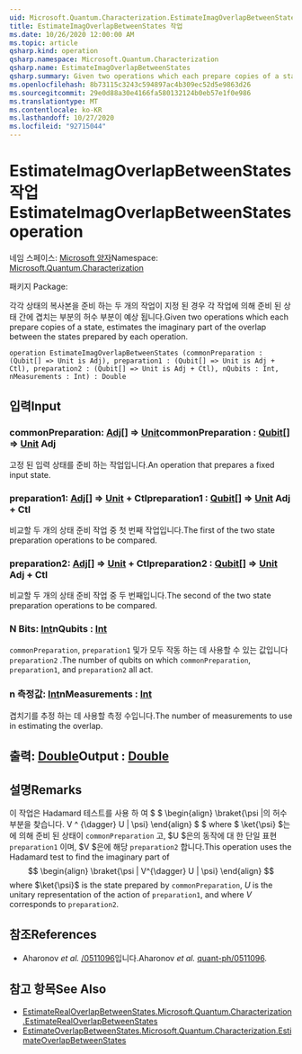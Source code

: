 ```yaml
---
uid: Microsoft.Quantum.Characterization.EstimateImagOverlapBetweenStates
title: EstimateImagOverlapBetweenStates 작업
ms.date: 10/26/2020 12:00:00 AM
ms.topic: article
qsharp.kind: operation
qsharp.namespace: Microsoft.Quantum.Characterization
qsharp.name: EstimateImagOverlapBetweenStates
qsharp.summary: Given two operations which each prepare copies of a state, estimates the imaginary part of the overlap between the states prepared by each operation.
ms.openlocfilehash: 8b73115c3243c594897ac4b309ec52d5e9863d26
ms.sourcegitcommit: 29e0d88a30e4166fa580132124b0eb57e1f0e986
ms.translationtype: MT
ms.contentlocale: ko-KR
ms.lasthandoff: 10/27/2020
ms.locfileid: "92715044"
---
```

# <a name="estimateimagoverlapbetweenstates-operation"></a><span data-ttu-id="0f1d2-102">EstimateImagOverlapBetweenStates 작업</span><span class="sxs-lookup"><span data-stu-id="0f1d2-102">EstimateImagOverlapBetweenStates operation</span></span>

<span data-ttu-id="0f1d2-103">네임 스페이스: [Microsoft 양자](xref:Microsoft.Quantum.Characterization)</span><span class="sxs-lookup"><span data-stu-id="0f1d2-103">Namespace: [Microsoft.Quantum.Characterization](xref:Microsoft.Quantum.Characterization)</span></span>

<span data-ttu-id="0f1d2-104">패키지 [](https://nuget.org/packages/)</span><span class="sxs-lookup"><span data-stu-id="0f1d2-104">Package: [](https://nuget.org/packages/)</span></span>


<span data-ttu-id="0f1d2-105">각각 상태의 복사본을 준비 하는 두 개의 작업이 지정 된 경우 각 작업에 의해 준비 된 상태 간에 겹치는 부분의 허수 부분이 예상 됩니다.</span><span class="sxs-lookup"><span data-stu-id="0f1d2-105">Given two operations which each prepare copies of a state, estimates the imaginary part of the overlap between the states prepared by each operation.</span></span>

```qsharp
operation EstimateImagOverlapBetweenStates (commonPreparation : (Qubit[] => Unit is Adj), preparation1 : (Qubit[] => Unit is Adj + Ctl), preparation2 : (Qubit[] => Unit is Adj + Ctl), nQubits : Int, nMeasurements : Int) : Double
```


## <a name="input"></a><span data-ttu-id="0f1d2-106">입력</span><span class="sxs-lookup"><span data-stu-id="0f1d2-106">Input</span></span>

### <a name="commonpreparation--qubit--unit-adj"></a><span data-ttu-id="0f1d2-107">commonPreparation: [Adj](xref:microsoft.quantum.lang-ref.qubit)[] => [Unit](xref:microsoft.quantum.lang-ref.unit)</span><span class="sxs-lookup"><span data-stu-id="0f1d2-107">commonPreparation : [Qubit](xref:microsoft.quantum.lang-ref.qubit)[] => [Unit](xref:microsoft.quantum.lang-ref.unit) Adj</span></span>

<span data-ttu-id="0f1d2-108">고정 된 입력 상태를 준비 하는 작업입니다.</span><span class="sxs-lookup"><span data-stu-id="0f1d2-108">An operation that prepares a fixed input state.</span></span>


### <a name="preparation1--qubit--unit-adj--ctl"></a><span data-ttu-id="0f1d2-109">preparation1: [Adj](xref:microsoft.quantum.lang-ref.qubit)[] => [Unit](xref:microsoft.quantum.lang-ref.unit) + Ctl</span><span class="sxs-lookup"><span data-stu-id="0f1d2-109">preparation1 : [Qubit](xref:microsoft.quantum.lang-ref.qubit)[] => [Unit](xref:microsoft.quantum.lang-ref.unit) Adj + Ctl</span></span>

<span data-ttu-id="0f1d2-110">비교할 두 개의 상태 준비 작업 중 첫 번째 작업입니다.</span><span class="sxs-lookup"><span data-stu-id="0f1d2-110">The first of the two state preparation operations to be compared.</span></span>


### <a name="preparation2--qubit--unit-adj--ctl"></a><span data-ttu-id="0f1d2-111">preparation2: [Adj](xref:microsoft.quantum.lang-ref.qubit)[] => [Unit](xref:microsoft.quantum.lang-ref.unit) + Ctl</span><span class="sxs-lookup"><span data-stu-id="0f1d2-111">preparation2 : [Qubit](xref:microsoft.quantum.lang-ref.qubit)[] => [Unit](xref:microsoft.quantum.lang-ref.unit) Adj + Ctl</span></span>

<span data-ttu-id="0f1d2-112">비교할 두 개의 상태 준비 작업 중 두 번째입니다.</span><span class="sxs-lookup"><span data-stu-id="0f1d2-112">The second of the two state preparation operations to be compared.</span></span>


### <a name="nqubits--int"></a><span data-ttu-id="0f1d2-113">N Bits: [Int](xref:microsoft.quantum.lang-ref.int)</span><span class="sxs-lookup"><span data-stu-id="0f1d2-113">nQubits : [Int](xref:microsoft.quantum.lang-ref.int)</span></span>

<span data-ttu-id="0f1d2-114">`commonPreparation`, `preparation1` 및가 모두 작동 하는 데 사용할 수 있는 값입니다 `preparation2` .</span><span class="sxs-lookup"><span data-stu-id="0f1d2-114">The number of qubits on which `commonPreparation`, `preparation1`, and `preparation2` all act.</span></span>


### <a name="nmeasurements--int"></a><span data-ttu-id="0f1d2-115">n 측정값: [Int](xref:microsoft.quantum.lang-ref.int)</span><span class="sxs-lookup"><span data-stu-id="0f1d2-115">nMeasurements : [Int](xref:microsoft.quantum.lang-ref.int)</span></span>

<span data-ttu-id="0f1d2-116">겹치기를 추정 하는 데 사용할 측정 수입니다.</span><span class="sxs-lookup"><span data-stu-id="0f1d2-116">The number of measurements to use in estimating the overlap.</span></span>



## <a name="output--double"></a><span data-ttu-id="0f1d2-117">출력: [Double](xref:microsoft.quantum.lang-ref.double)</span><span class="sxs-lookup"><span data-stu-id="0f1d2-117">Output : [Double](xref:microsoft.quantum.lang-ref.double)</span></span>



## <a name="remarks"></a><span data-ttu-id="0f1d2-118">설명</span><span class="sxs-lookup"><span data-stu-id="0f1d2-118">Remarks</span></span>

<span data-ttu-id="0f1d2-119">이 작업은 Hadamard 테스트를 사용 하 여 $ $ \begin{align} \braket{\psi |의 허수 부분을 찾습니다. V ^ {\dagger} U | \psi} \end{align} $ $ where $ \ket{\psi} $는에 의해 준비 된 상태이 `commonPreparation` 고, $U $은의 동작에 대 한 단일 표현 `preparation1` 이며, $V $은에 해당 `preparation2` 합니다.</span><span class="sxs-lookup"><span data-stu-id="0f1d2-119">This operation uses the Hadamard test to find the imaginary part of $$ \begin{align} \braket{\psi | V^{\dagger} U | \psi} \end{align} $$ where $\ket{\psi}$ is the state prepared by `commonPreparation`, $U$ is the unitary representation of the action of `preparation1`, and where $V$ corresponds to `preparation2`.</span></span>

## <a name="references"></a><span data-ttu-id="0f1d2-120">참조</span><span class="sxs-lookup"><span data-stu-id="0f1d2-120">References</span></span>

- <span data-ttu-id="0f1d2-121">Aharonov *et al.* [/0511096](https://arxiv.org/abs/quant-ph/0511096)입니다.</span><span class="sxs-lookup"><span data-stu-id="0f1d2-121">Aharonov *et al.* [quant-ph/0511096](https://arxiv.org/abs/quant-ph/0511096).</span></span>

## <a name="see-also"></a><span data-ttu-id="0f1d2-122">참고 항목</span><span class="sxs-lookup"><span data-stu-id="0f1d2-122">See Also</span></span>

- [<span data-ttu-id="0f1d2-123">EstimateRealOverlapBetweenStates.</span><span class="sxs-lookup"><span data-stu-id="0f1d2-123">Microsoft.Quantum.Characterization.EstimateRealOverlapBetweenStates</span></span>](xref:Microsoft.Quantum.Characterization.EstimateRealOverlapBetweenStates)
- [<span data-ttu-id="0f1d2-124">EstimateOverlapBetweenStates.</span><span class="sxs-lookup"><span data-stu-id="0f1d2-124">Microsoft.Quantum.Characterization.EstimateOverlapBetweenStates</span></span>](xref:Microsoft.Quantum.Characterization.EstimateOverlapBetweenStates)